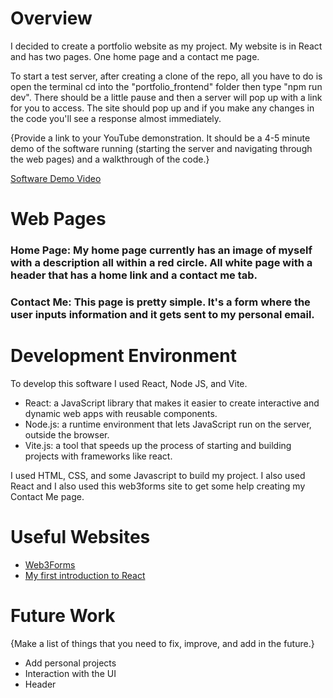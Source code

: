 # Overview



I decided to create a portfolio website as my project. My website is in React and has two pages. One home page and a contact me page.

To start a test server, after creating a clone of the repo, all you have to do is open the terminal cd into the "portfolio_frontend" folder then type "npm run dev". There should be a little pause and then a server will pop up with a link for you to access. The site should pop up and if you make any changes in the code you'll see a response almost immediately.

{Provide a link to your YouTube demonstration.  It should be a 4-5 minute demo of the software running (starting the server and navigating through the web pages) and a walkthrough of the code.}

[Software Demo Video](http://youtube.link.goes.here)

# Web Pages

### Home Page: My home page currently has an image of myself with a description all within a red circle. All white page with a header that has a home link and a contact me tab.

### Contact Me: This page is pretty simple. It's a form where the user inputs information and it gets sent to my personal email.

# Development Environment

To develop this software I used React, Node JS, and Vite.

- React: a JavaScript library that makes it easier to create interactive and dynamic web apps with reusable components.
- Node.js: a runtime environment that lets JavaScript run on the server, outside the browser.
- Vite.js: a tool that speeds up the process of starting and building projects with frameworks like react.

I used HTML, CSS, and some Javascript to build my project. I also used React and I also used this web3forms site to get some help creating my Contact Me page.

# Useful Websites

* [Web3Forms](https://web3forms.com/?ref=newsletter_logo&utm_source=newsletter&utm_medium=email&utm_campaign=introduce-pro-after-1-day)
* [My first introduction to React](https://www.youtube.com/watch?v=G6D9cBaLViA&t=631s&ab_channel=TechWithTim)

# Future Work

{Make a list of things that you need to fix, improve, and add in the future.}
* Add personal projects
* Interaction with the UI
* Header